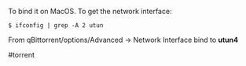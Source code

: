
To bind it on MacOS. To get the network interface:

`$ ifconfig | grep -A 2 utun`

From 
qBittorrent/options/Advanced -> Network Interface bind to **utun4**


#torrent
